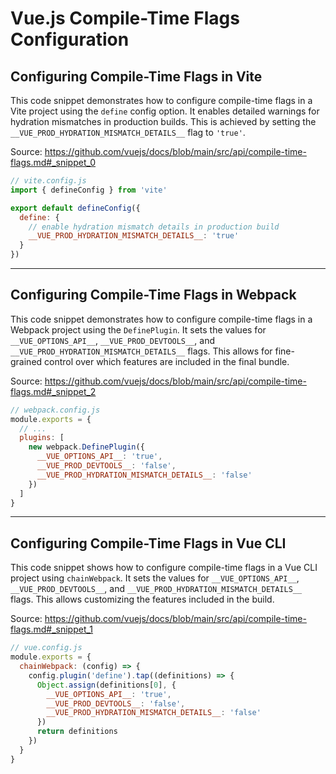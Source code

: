 # Vue.js Compile-Time Flags Configuration

## Configuring Compile-Time Flags in Vite

This code snippet demonstrates how to configure compile-time flags in a Vite project using the `define` config option. It enables detailed warnings for hydration mismatches in production builds. This is achieved by setting the `__VUE_PROD_HYDRATION_MISMATCH_DETAILS__` flag to `'true'`.

Source: https://github.com/vuejs/docs/blob/main/src/api/compile-time-flags.md#_snippet_0

```JavaScript
// vite.config.js
import { defineConfig } from 'vite'

export default defineConfig({
  define: {
    // enable hydration mismatch details in production build
    __VUE_PROD_HYDRATION_MISMATCH_DETAILS__: 'true'
  }
})
```

---

## Configuring Compile-Time Flags in Webpack

This code snippet demonstrates how to configure compile-time flags in a Webpack project using the `DefinePlugin`. It sets the values for `__VUE_OPTIONS_API__`, `__VUE_PROD_DEVTOOLS__`, and `__VUE_PROD_HYDRATION_MISMATCH_DETAILS__` flags. This allows for fine-grained control over which features are included in the final bundle.

Source: https://github.com/vuejs/docs/blob/main/src/api/compile-time-flags.md#_snippet_2

```JavaScript
// webpack.config.js
module.exports = {
  // ...
  plugins: [
    new webpack.DefinePlugin({
      __VUE_OPTIONS_API__: 'true',
      __VUE_PROD_DEVTOOLS__: 'false',
      __VUE_PROD_HYDRATION_MISMATCH_DETAILS__: 'false'
    })
  ]
}
```

---

## Configuring Compile-Time Flags in Vue CLI

This code snippet shows how to configure compile-time flags in a Vue CLI project using `chainWebpack`. It sets the values for `__VUE_OPTIONS_API__`, `__VUE_PROD_DEVTOOLS__`, and `__VUE_PROD_HYDRATION_MISMATCH_DETAILS__` flags. This allows customizing the features included in the build.

Source: https://github.com/vuejs/docs/blob/main/src/api/compile-time-flags.md#_snippet_1

```JavaScript
// vue.config.js
module.exports = {
  chainWebpack: (config) => {
    config.plugin('define').tap((definitions) => {
      Object.assign(definitions[0], {
        __VUE_OPTIONS_API__: 'true',
        __VUE_PROD_DEVTOOLS__: 'false',
        __VUE_PROD_HYDRATION_MISMATCH_DETAILS__: 'false'
      })
      return definitions
    })
  }
}
```
